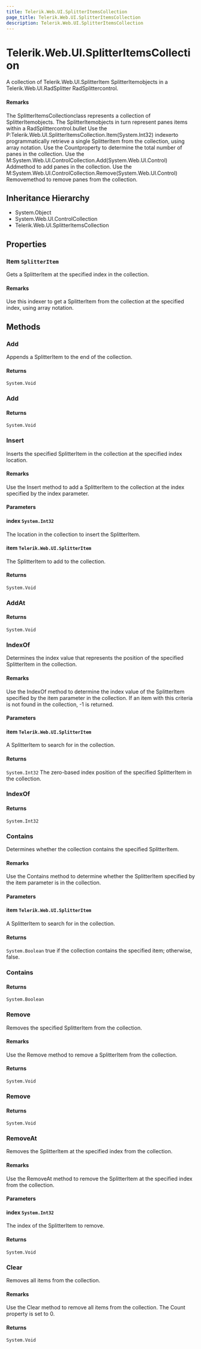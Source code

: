 ```yaml
---
title: Telerik.Web.UI.SplitterItemsCollection
page_title: Telerik.Web.UI.SplitterItemsCollection
description: Telerik.Web.UI.SplitterItemsCollection
---
```


# Telerik.Web.UI.SplitterItemsCollection

A collection of Telerik.Web.UI.SplitterItem SplitterItemobjects in a
                Telerik.Web.UI.RadSplitter RadSplittercontrol.

#### Remarks
The SplitterItemsCollectionclass represents a collection of
                SplitterItemobjects. The SplitterItemobjects in turn represent 
                panes items within a RadSplittercontrol.bullet Use the P:Telerik.Web.UI.SplitterItemsCollection.Item(System.Int32) indexerto programmatically retrieve a
                        single SplitterItem from the collection, using array notation.
                    Use the Countproperty to determine the total
                        number of panes in the collection.
                    Use the M:System.Web.UI.ControlCollection.Add(System.Web.UI.Control) Addmethod to add panes in the collection.
                    Use the M:System.Web.UI.ControlCollection.Remove(System.Web.UI.Control) Removemethod to remove panes from the
                        collection.

## Inheritance Hierarchy

* System.Object
* System.Web.UI.ControlCollection
* Telerik.Web.UI.SplitterItemsCollection

## Properties

###  Item `SplitterItem`

Gets a SplitterItem at the specified index in the collection.

#### Remarks
Use this indexer to get a SplitterItem from the collection at the
                specified index, using array notation.

## Methods

###  Add

Appends a SplitterItem to the end of the collection.

#### Returns

`System.Void` 

###  Add

#### Returns

`System.Void` 

###  Insert

Inserts the specified SplitterItem in the collection at the specified
                index location.

#### Remarks
Use the Insert method to add a SplitterItem to the collection at
            the index specified by the index parameter.

#### Parameters

#### index `System.Int32`

The location in the collection to insert the SplitterItem.

#### item `Telerik.Web.UI.SplitterItem`

The SplitterItem to add to the collection.

#### Returns

`System.Void` 

###  AddAt

#### Returns

`System.Void` 

###  IndexOf

Determines the index value that represents the position of the specified
                SplitterItem in the collection.

#### Remarks
Use the IndexOf method to determine the index value of the
            SplitterItem specified by the item parameter in the collection. If an item
            with this criteria is not found in the collection, -1 is returned.

#### Parameters

#### item `Telerik.Web.UI.SplitterItem`

A SplitterItem to search for in the collection.

#### Returns

`System.Int32` The zero-based index position of the specified SplitterItem in the
            collection.

###  IndexOf

#### Returns

`System.Int32` 

###  Contains

Determines whether the collection contains the specified
                SplitterItem.

#### Remarks
Use the Contains method to determine whether the SplitterItem
            specified by the item parameter is in the collection.

#### Parameters

#### item `Telerik.Web.UI.SplitterItem`

A SplitterItem to search for in the collection.

#### Returns

`System.Boolean` true if the collection contains the specified item; otherwise,
            false.

###  Contains

#### Returns

`System.Boolean` 

###  Remove

Removes the specified SplitterItem from the collection.

#### Remarks
Use the Remove method to remove a SplitterItem from the
            collection.

#### Returns

`System.Void` 

###  Remove

#### Returns

`System.Void` 

###  RemoveAt

Removes the SplitterItem at the specified index from the collection.

#### Remarks
Use the RemoveAt method to remove the SplitterItem at the
                specified index from the collection.

#### Parameters

#### index `System.Int32`

The index of the SplitterItem to remove.

#### Returns

`System.Void` 

###  Clear

Removes all items from the collection.

#### Remarks
Use the Clear method to remove all items from the collection. The
                Count property is set to 0.

#### Returns

`System.Void` 

